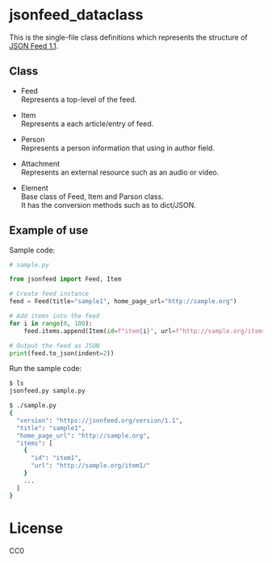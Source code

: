 # jsonfeed_dataclass

This is the single-file class definitions which represents the structure of [JSON Feed 1.1](https://jsonfeed.org/version/1.1).  

## Class

* Feed  
  Represents a top-level of the feed.

* Item  
  Represents a each article/entry of feed.

* Person  
  Represents a person information that using in author field.

* Attachment  
  Represents an external resource such as an audio or video.

* Element  
  Base class of Feed, Item and Parson class.  
  It has the conversion methods such as to dict/JSON.

## Example of use

Sample code:
```py
# sample.py

from jsonfeed import Feed, Item

# Create feed instance
feed = Feed(title="sample1", home_page_url="http://sample.org")

# Add items into the feed
for i in range(0, 100):
    feed.items.append(Item(id=f"item{i}", url=f"http://sample.org/item{i}/"))

# Output the feed as JSON
print(feed.to_json(indent=2))
```

Run the sample code:
```sh
$ ls
jsonfeed.py sample.py

$ ./sample.py
{
  "version": "https://jsonfeed.org/version/1.1",
  "title": "sample1",
  "home_page_url": "http://sample.org",
  "items": [
    {
      "id": "item1",
      "url": "http://sample.org/item1/"
    }
    ...
  ]
}
```

# License

CC0
